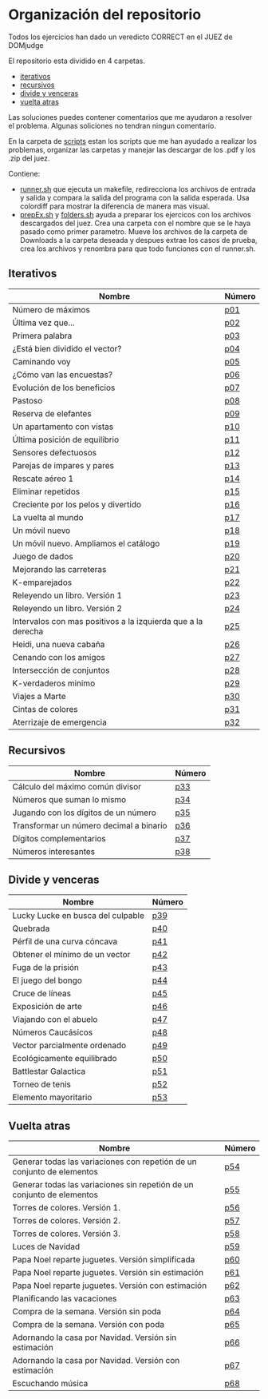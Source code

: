 # Organización del repositorio

Todos los ejercicios han dado un veredicto CORRECT en el JUEZ de DOMjudge

El repositorio esta dividido en 4 carpetas.

- [iterativos](https://github.com/aluque1/FAL/tree/main/24-25/01-iterativos)
- [recursivos](https://github.com/aluque1/FAL/tree/main/24-25/02-recursivos)
- [divide y venceras](https://github.com/aluque1/FAL/tree/main/24-25/03-dv)
- [vuelta atras](https://github.com/aluque1/FAL/tree/main/24-25/04-va)

Las soluciones puedes contener comentarios que me ayudaron a resolver el problema. Algunas soliciones no tendran ningun comentario.

En la carpeta de [scripts](https://github.com/aluque1/FAL/tree/main/24-25/scripts) estan los scripts que me han ayudado a realizar los problemas, organizar las carpetas y manejar las descargar de los .pdf y los .zip del juez.

Contiene:

- [runner.sh](https://github.com/aluque1/FAL/tree/main/24-25/scripts/runner.sh) que ejecuta un makefile, redirecciona los archivos de entrada y salida y compara la salida del programa con la salida esperada. Usa colordiff para mostrar la diferencia de manera mas visual.
- [prepEx.sh](https://github.com/aluque1/FAL/tree/main/24-25/scripts/prepEx.sh) y [folders.sh](https://github.com/aluque1/FAL/tree/main/24-25/scripts/folders.sh) ayuda a preparar los ejercicos con los archivos descargados del juez. Crea una carpeta con el nombre que se le haya pasado como primer parametro. Mueve los archivos de la carpeta de Downloads a la carpeta deseada y despues extrae los casos de prueba, crea los archivos y renombra para que todo funciones con el runner.sh.

## Iterativos

| Nombre       | Número |
|--------------|------|
| Número de máximos | [p01](https://github.com/aluque1/FAL/tree/main/24-25/01-iterativos/p01)  |
| Última vez que... | [p02](https://github.com/aluque1/FAL/tree/main/24-25/iterativos/p02)  |
| Primera palabra |  [p03](https://github.com/aluque1/FAL/tree/main/24-25/CORRECT/01-iterativos/p03)  |
| ¿Está bien dividido el vector? |  [p04](https://github.com/aluque1/FAL/tree/main/24-25/01-iterativos/p04)  |
| Caminando voy |  [p05](https://github.com/aluque1/FAL/tree/main/24-25/01-iterativos/p05)  |
| ¿Cómo van las encuestas? |  [p06]((https://github.com/aluque1/FAL/tree/main/24-25/01-iterativos/p06))  |
| Evolución de los beneficios |  [p07](https://github.com/aluque1/FAL/tree/main/24-25/01-iterativos/p07)  |
| Pastoso |  [p08](https://github.com/aluque1/FAL/tree/main/24-25/01-iterativos/p08)  |
| Reserva de elefantes |  [p09](https://github.com/aluque1/FAL/tree/main/24-25/iterativos/p09)  |
| Un apartamento con vistas |  [p10](https://github.com/aluque1/FAL/tree/main/24-25/01-iterativos/p10)  |
| Última posición de equilibrio |  [p11](https://github.com/aluque1/FAL/tree/main/24-25/01-iterativos/p11)  |
| Sensores defectuosos |  [p12](https://github.com/aluque1/FAL/tree/main/24-25/01-iterativos/p12)  |
| Parejas de impares y pares |  [p13](https://github.com/aluque1/FAL/tree/main/24-25/01-iterativos/p13)  |
| Rescate aéreo 1 |  [p14](https://github.com/aluque1/FAL/tree/main/24-25/01-iterativos/p14)  |
| Eliminar repetidos |  [p15](https://github.com/aluque1/FAL/tree/main/24-25/01-iterativos/p15)  |
| Creciente por los pelos y divertido |  [p16](https://github.com/aluque1/FAL/tree/main/24-25/01-iterativos/p16)  |
| La vuelta al mundo |  [p17](https://github.com/aluque1/FAL/tree/main/24-25/01-iterativos/p17)  |
| Un móvil nuevo |  [p18](https://github.com/aluque1/FAL/tree/main/24-25/01-iterativos/p18)  |
| Un móvil nuevo. Ampliamos el catálogo |  [p19](https://github.com/aluque1/FAL/tree/main/24-25/01-iterativos/p19)  |
| Juego de dados |  [p20](https://github.com/aluque1/FAL/tree/main/24-25/01-iterativos/p20)  |
| Mejorando las carreteras |  [p21](https://github.com/aluque1/FAL/tree/main/24-25/01-iterativos/p21)  |
| K-emparejados  |  [p22](https://github.com/aluque1/FAL/tree/main/24-25/01-iterativos/p22)  |
| Releyendo un libro. Versión 1 |  [p23](https://github.com/aluque1/FAL/tree/main/24-25/01-iterativos/p23)  |
| Releyendo un libro. Versión 2 |  [p24](https://github.com/aluque1/FAL/tree/main/24-25/01-iterativos/p24)  |
| Intervalos con mas positivos a la izquierda que a la derecha |  [p25](https://github.com/aluque1/FAL/tree/main/24-25/01-iterativos/p25)  |
| Heidi, una nueva cabaña|  [p26](https://github.com/aluque1/FAL/tree/main/24-25/01-iterativos/p26) |
| Cenando con los amigos |  [p27](https://github.com/aluque1/FAL/tree/main/24-25/01-iterativos/p27) |
| Intersección de conjuntos |  [p28]((https://github.com/aluque1/FAL/tree/main/24-25/01-iterativos/p28)) |
| K-verdaderos minimo |  [p29](https://github.com/aluque1/FAL/tree/main/24-25/01-iterativos/p29) |
| Viajes a Marte |  [p30](https://github.com/aluque1/FAL/tree/main/24-25/01-iterativos/p30) |
| Cintas de colores |  [p31](https://github.com/aluque1/FAL/tree/main/24-25/01-iterativos/p31) |
| Aterrizaje de emergencia |  [p32](https://github.com/aluque1/FAL/tree/main/24-25/01-iterativos/p32) |

## Recursivos

| Nombre       | Número |
|--------------|------|
| Cálculo del máximo común divisor | [p33](https://github.com/aluque1/FAL/tree/main/24-25/02-recursivos/p33)  |
| Números que suman lo mismo | [p34](https://github.com/aluque1/FAL/tree/main/24-25/02-recursivos/p34)  |
| Jugando con los dígitos de un número |  [p35](https://github.com/aluque1/FAL/tree/main/24-25/02-recursivos/p35)  |
| Transformar un número decimal a binario |  [p36](https://github.com/aluque1/FAL/tree/main/24-25/02-recursivos/p36)  |
| Dígitos complementarios |  [p37](https://github.com/aluque1/FAL/tree/main/24-25/02-recursivos/p37)  |
| Números interesantes |  [p38](https://github.com/aluque1/FAL/tree/main/24-25/02-recursivos/p38)  |

## Divide y venceras

| Nombre       | Número |
|--------------|------|
| Lucky Lucke en busca del culpable | [p39](https://github.com/aluque1/FAL/tree/main/24-25/03-dv/p39)  |
| Quebrada | [p40](https://github.com/aluque1/FAL/tree/main/24-25/03-dv/p40)  |
| Pérfil de una curva cóncava | [p41](https://github.com/aluque1/FAL/tree/main/24-25/03-dv/p41)  |
| Obtener el mínimo de un vector | [p42](https://github.com/aluque1/FAL/tree/main/24-25/03-dv/p42)  |
| Fuga de la prisión | [p43](https://github.com/aluque1/FAL/tree/main/24-25/03-dv/p43)  |
| El juego del bongo | [p44](https://github.com/aluque1/FAL/tree/main/24-25/03-dv/p44)  |
| Cruce de líneas | [p45](https://github.com/aluque1/FAL/tree/main/24-25/03-dv/p45)  |
| Exposición de arte | [p46](https://github.com/aluque1/FAL/tree/main/24-25/03-dv/p46)  |
| Viajando con el abuelo | [p47](https://github.com/aluque1/FAL/tree/main/24-25/03-dv/p47)  |
| Números Caucásicos | [p48](https://github.com/aluque1/FAL/tree/main/24-25/03-dv/p47)  |
| Vector parcialmente ordenado | [p49](https://github.com/aluque1/FAL/tree/main/24-25/03-dv/p47)  |
| Ecológicamente equilibrado | [p50](https://github.com/aluque1/FAL/tree/main/24-25/03-dv/p47)  |
| Battlestar Galactica | [p51](https://github.com/aluque1/FAL/tree/main/24-25/03-dv/p47)  |
| Torneo de tenis | [p52](https://github.com/aluque1/FAL/tree/main/24-25/03-dv/p47)  |
| Elemento mayoritario | [p53](https://github.com/aluque1/FAL/tree/main/24-25/03-dv/p47)  |

## Vuelta atras

| Nombre       | Número |
|--------------|------|
|  Generar todas las variaciones con repetión de un conjunto de elementos | [p54](https://github.com/aluque1/FAL/tree/main/24-25/04-va/p54) |
|  Generar todas las variaciones sin repetión de un conjunto de elementos | [p55](https://github.com/aluque1/FAL/tree/main/24-25/04-va/p55) |
| Torres de colores. Versión 1. | [p56](https://github.com/aluque1/FAL/tree/main/24-25/04-va/p56) |
| Torres de colores. Versión 2. | [p57](https://github.com/aluque1/FAL/tree/main/24-25/04-va/p57) |
| Torres de colores. Versión 3. | [p58](https://github.com/aluque1/FAL/tree/main/24-25/04-va/p58) |
| Luces de Navidad | [p59](https://github.com/aluque1/FAL/tree/main/24-25/04-va/p59) |
| Papa Noel reparte juguetes. Versión simplificada | [p60](https://github.com/aluque1/FAL/tree/main/24-25/04-va/p60) |
| Papa Noel reparte juguetes. Versión sin estimación | [p61](https://github.com/aluque1/FAL/tree/main/24-25/04-va/p61) |
| Papa Noel reparte juguetes. Versión con estimación | [p62](https://github.com/aluque1/FAL/tree/main/24-25/04-va/p62) |
| Planificando las vacaciones | [p63](https://github.com/aluque1/FAL/tree/main/24-25/04-va/p63) |
| Compra de la semana. Versión sin poda  | [p64](https://github.com/aluque1/FAL/tree/main/24-25/04-va/p64) |
| Compra de la semana. Versión con poda | [p65](https://github.com/aluque1/FAL/tree/main/24-25/04-va/p65) |
| Adornando la casa por Navidad. Versión sin estimación | [p66](https://github.com/aluque1/FAL/tree/main/24-25/04-va/p66) |
| Adornando la casa por Navidad. Versión con estimación | [p67](https://github.com/aluque1/FAL/tree/main/24-25/04-va/p67) |
| Escuchando música | [p68](https://github.com/aluque1/FAL/tree/main/24-25/04-va/p68) |
